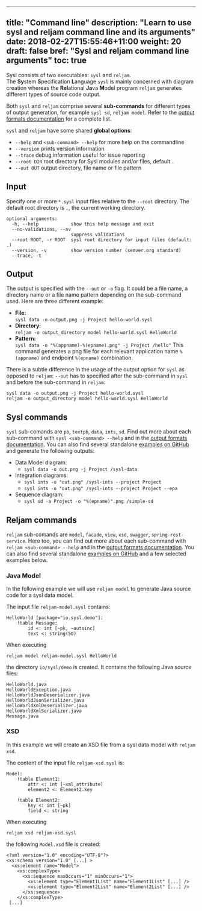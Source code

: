   ---
title: "Command line"
description: "Learn to use sysl and reljam command line and its arguments"
date: 2018-02-27T15:55:46+11:00
weight: 20
draft: false
bref: "Sysl and reljam command line arguments"
toc: true
---

Sysl consists of two executables: `sysl` and `reljam`.</br> The **Sy**stem **S**pecification **L**anguage `sysl` is mainly concerned with diagram creation whereas the **Rel**ational **Ja**va **M**odel program `reljam` generates different types of source code output.

Both `sysl` and `reljam` comprise several **sub-commands** for different types of output generation, for example `sysl sd`, `reljam model`. Refer to the [output formats documentation](/docs/outputs) for a complete list.

`sysl` and `reljam` have some shared **global options**:

  *  `--help` and `<sub-command> --help` for more help on the commandline
  *  `--version` prints version information
  *  `--trace` debug information useful for issue reporting
  *  `--root DIR` root directory for Sysl modules and/or files, default `.`
  *  `--out OUT` output directory, file name or file pattern

Input
-----
Specify one or more `*.sysl` input files relative to the `--root` directory. The default root directory is `.`, the current working directory.

```
optional arguments:
  -h, --help            show this help message and exit
  --no-validations, --nv
                        suppress validations
  --root ROOT, -r ROOT  sysl root directory for input files (default: .)
  --version, -v         show version number (semver.org standard)
  --trace, -t
```

Output
------
The output is specified with the `--out` or `-o` flag. It could be a file name, a directory name or a file name pattern depending on the sub-command used. Here are three different example:

* **File:** <br/>`sysl data -o output.png -j Project hello-world.sysl`
* **Directory:** <br/>`reljam -o output_directory model hello-world.sysl HelloWorld`
* **Pattern:** <br/>`sysl data -o "%(appname)-%(epname).png" -j Project /hello"` This command generates a png file for each relevant application name `%(appname)` and endpoint `%(epname)` combination.

There is a subtle difference in the usage of the output option for `sysl` as opposed to `reljam`: `--out` has to specified after the sub-command in `sysl` and before the sub-command in `reljam`:

    sysl data -o output.png -j Project hello-world.sysl
    reljam -o output_directory model hello-world.sysl HelloWorld

Sysl commands
-------------
`sysl` sub-comands are `pb`, `textpb`, `data`, `ints`, `sd`. Find out more about each sub-command with `sysl <sub-command> --help` and in the [output formats documentation](/docs/outputs). You can also find several standalone [examples on GitHub](https://github.com/anz-bank/sysl/tree/master/demo/simple) and generate the following outputs:

  * Data Model diagram:
    - `sysl data -o out.png -j Project /sysl-data`
  * Integration diagrams:
    - `sysl ints -o "out.png" /sysl-ints --project Project`
    - `sysl ints -o "out.png" /sysl-ints --project Project --epa`
  * Sequence diagram:
    - `sysl sd -a Project -o "%(epname)".png /simple-sd`

Reljam commands
---------------
`reljam` sub-comands are `model`, `facade`, `view`, `xsd`, `swagger`, `spring-rest-service`. Here too, you can find out more about each sub-command with `reljam <sub-command> --help` and in the [output formats documentation](/docs/outputs). You can also find several standalone [examples on GitHub](https://github.com/anz-bank/sysl/tree/master/demo/simple) and a few selected examples below.

### Java Model
In the following example we will use `reljam model` to generate Java source code for a sysl data model.

The input file `reljam-model.sysl` contains:

```
HelloWorld [package="io.sysl.demo"]:
    !table Message:
        id <: int [~pk, ~autoinc]
        text <: string(50)
```
When executing

    reljam model reljam-model.sysl HelloWorld

the directory `io/sysl/demo` is created. It contains the following Java source files:

    HelloWorld.java
    HelloWorldException.java
    HelloWorldJsonDeserializer.java
    HelloWorldJsonSerializer.java
    HelloWorldXmlDeserializer.java
    HelloWorldXmlSerializer.java
    Message.java

### XSD

In this example we will create an XSD file from a sysl data model with `reljam xsd`.

The content of the input file `reljam-xsd.sysl` is:

```
Model:
    !table Element1:
        attr <: int [~xml_attribute]
        element2 <: Element2.key

    !table Element2:
        key <: int [~pk]
        field <: string
```
When executing

    reljam xsd reljam-xsd.sysl

the following `Model.xsd` file is created:

```
<?xml version="1.0" encoding="UTF-8"?>
<xs:schema version="1.0" [...] >
  <xs:element name="Model">
    <xs:complexType>
      <xs:sequence maxOccurs="1" minOccurs="1">
        <xs:element type="Element1List" name="Element1List" [...] />
        <xs:element type="Element2List" name="Element2List" [...] />
      </xs:sequence>
    </xs:complexType>
 [...]
```
